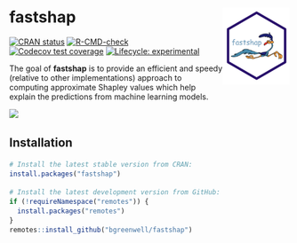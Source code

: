 
<!-- README.md is generated from README.Rmd. Please edit that file -->

# fastshap <img src='man/figures/logo-fastshap.png' align="right" height="139" />

<!-- badges: start -->

[![CRAN
status](https://www.r-pkg.org/badges/version/fastshap)](https://CRAN.R-project.org/package=fastshap)
[![R-CMD-check](https://github.com/bgreenwell/fastshap/workflows/R-CMD-check/badge.svg)](https://github.com/bgreenwell/fastshap/actions)
[![Codecov test
coverage](https://codecov.io/gh/bgreenwell/fastshap/branch/master/graph/badge.svg)](https://codecov.io/gh/bgreenwell/fastshap?branch=master)
[![Lifecycle:
experimental](https://img.shields.io/badge/lifecycle-experimental-orange.svg)](https://www.tidyverse.org/lifecycle/#experimental)
<!-- badges: end -->

The goal of **fastshap** is to provide an efficient and speedy (relative
to other implementations) approach to computing approximate Shapley
values which help explain the predictions from machine learning models.

![](https://media.giphy.com/media/26AHLNr8en8J3ovOo/giphy.gif)

## Installation

``` r
# Install the latest stable version from CRAN:
install.packages("fastshap")

# Install the latest development version from GitHub:
if (!requireNamespace("remotes")) {
  install.packages("remotes")
}
remotes::install_github("bgreenwell/fastshap")
```
